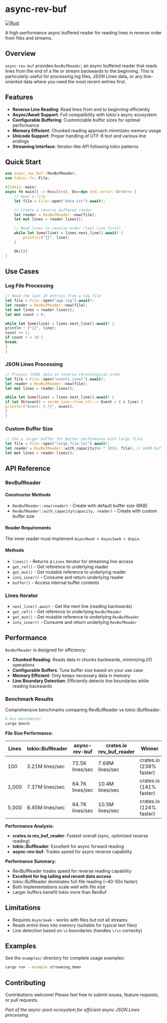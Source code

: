 # async-rev-buf

[![Rust](https://img.shields.io/badge/rust-stable-brightgreen.svg)](https://www.rust-lang.org/)

A high-performance async buffered reader for reading lines in reverse order from files and streams.

## Overview

`async-rev-buf` provides `RevBufReader`, an async buffered reader that reads lines from the end of a file or stream
backwards to the beginning. This is particularly useful for processing log files, JSON Lines data, or any line-oriented
data where you need the most recent entries first.

## Features

- **Reverse Line Reading**: Read lines from end to beginning efficiently
- **Async/Await Support**: Full compatibility with tokio's async ecosystem
- **Configurable Buffering**: Customizable buffer sizes for optimal performance
- **Memory Efficient**: Chunked reading approach minimizes memory usage
- **Unicode Support**: Proper handling of UTF-8 text and various line endings
- **Streaming Interface**: Iterator-like API following tokio patterns

## Quick Start

```rust
use async_rev_buf::RevBufReader;
use tokio::fs::File;

#[tokio::main]
async fn main() -> Result<(), Box<dyn std::error::Error>> {
    // Open a file
    let file = File::open("data.txt").await?;

    // Create a reverse buffered reader
    let reader = RevBufReader::new(file);
    let mut lines = reader.lines();

    // Read lines in reverse order (last line first)
    while let Some(line) = lines.next_line().await? {
        println!("{}", line);
    }

    Ok(())
}
```

## Use Cases

### Log File Processing

```rust
// Read the last 10 entries from a log file
let file = File::open("app.log").await?;
let reader = RevBufReader::new(file);
let mut lines = reader.lines();
let mut count = 0;

while let Some(line) = lines.next_line().await? {
println ! ("{}", line);
count += 1;
if count > = 10 {
break;
}
}
```

### JSON Lines Processing

```rust
// Process JSONL data in reverse chronological order
let file = File::open("events.jsonl").await?;
let reader = RevBufReader::new(file);
let mut lines = reader.lines();

while let Some(line) = lines.next_line().await? {
if let Ok(event) = serde_json::from_str::< Event > ( & line) {
println!("Event: {:?}", event);
}
}
```

### Custom Buffer Size

```rust
// Use a larger buffer for better performance with large files
let file = File::open("large_file.txt").await?;
let reader = RevBufReader::with_capacity(64 * 1024, file); // 64KB buffer
let mut lines = reader.lines();
```

## API Reference

### RevBufReader

#### Constructor Methods

- `RevBufReader::new(reader)` - Create with default buffer size (8KB)
- `RevBufReader::with_capacity(capacity, reader)` - Create with custom buffer size

#### Reader Requirements

The inner reader must implement `AsyncRead + AsyncSeek + Unpin`.

#### Methods

- `lines()` - Returns a `Lines` iterator for streaming line access
- `get_ref()` - Get reference to underlying reader
- `get_mut()` - Get mutable reference to underlying reader
- `into_inner()` - Consume and return underlying reader
- `buffer()` - Access internal buffer contents

### Lines Iterator

- `next_line().await` - Get the next line (reading backwards)
- `get_ref()` - Get reference to underlying `RevBufReader`
- `get_mut()` - Get mutable reference to underlying `RevBufReader`
- `into_inner()` - Consume and return underlying `RevBufReader`

## Performance

`RevBufReader` is designed for efficiency:

- **Chunked Reading**: Reads data in chunks backwards, minimizing I/O operations
- **Configurable Buffers**: Tune buffer size based on your use case
- **Memory Efficient**: Only keeps necessary data in memory
- **Line Boundary Detection**: Efficiently detects line boundaries while reading backwards

### Benchmark Results

Comprehensive benchmarks comparing RevBufReader vs tokio::BufReader:

```bash
# Run benchmarks
cargo bench
```

**File Size Performance:**

| Lines | tokio::BufReader | async-rev-buf | crates.io rev_buf_reader | Winner |
|-------|------------------|---------------|--------------------------|--------|
| 100   | 3.21M lines/sec  | 72.5K lines/sec | 7.68M lines/sec | crates.io (239% faster) |
| 1,000 | 7.37M lines/sec  | 64.7K lines/sec | 10.4M lines/sec | crates.io (141% faster) |
| 5,000 | 8.45M lines/sec  | 64.7K lines/sec | 10.5M lines/sec | crates.io (124% faster) |

**Performance Analysis:**
- **crates.io rev_buf_reader**: Fastest overall (sync, optimized reverse reading)
- **tokio::BufReader**: Excellent for async forward reading 
- **async-rev-buf**: Trades speed for async reverse capability

**Performance Summary:**

- RevBufReader trades speed for reverse reading capability
- **Excellent for log tailing and recent data access**
- tokio::BufReader dominates full-file reading (~40-50x faster)
- Both implementations scale well with file size
- Larger buffers benefit tokio more than RevBuf

## Limitations

- Requires `AsyncSeek` - works with files but not all streams
- Reads entire lines into memory (suitable for typical text files)
- Line detection based on `\n` boundaries (handles `\r\n` correctly)

## Examples

See the `examples/` directory for complete usage examples:

```bash
cargo run --example streaming_demo
```

## Contributing

Contributions welcome! Please feel free to submit issues, feature requests, or pull requests.

*Part of the async-jsonl ecosystem for efficient async JSON Lines processing.*
